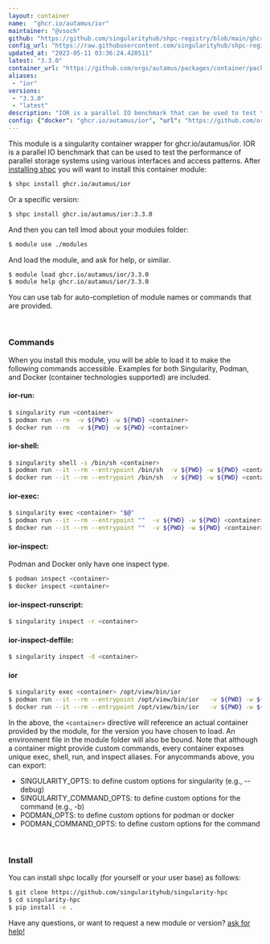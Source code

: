 ```yaml
---
layout: container
name:  "ghcr.io/autamus/ior"
maintainer: "@vsoch"
github: "https://github.com/singularityhub/shpc-registry/blob/main/ghcr.io/autamus/ior/container.yaml"
config_url: "https://raw.githubusercontent.com/singularityhub/shpc-registry/main/ghcr.io/autamus/ior/container.yaml"
updated_at: "2023-05-11 03:36:24.420511"
latest: "3.3.0"
container_url: "https://github.com/orgs/autamus/packages/container/package/ior"
aliases:
 - "ior"
versions:
 - "3.3.0"
 - "latest"
description: "IOR is a parallel IO benchmark that can be used to test the performance of parallel storage systems using various interfaces and access patterns. "
config: {"docker": "ghcr.io/autamus/ior", "url": "https://github.com/orgs/autamus/packages/container/package/ior", "maintainer": "@vsoch", "description": "IOR is a parallel IO benchmark that can be used to test the performance of parallel storage systems using various interfaces and access patterns. ", "latest": {"3.3.0": "sha256:fce17f6d8fad6ee7266d371967da40f03ef9e0907980d4ecce7d6a12dc8db877"}, "tags": {"3.3.0": "sha256:fce17f6d8fad6ee7266d371967da40f03ef9e0907980d4ecce7d6a12dc8db877", "latest": "sha256:fce17f6d8fad6ee7266d371967da40f03ef9e0907980d4ecce7d6a12dc8db877"}, "aliases": {"ior": "/opt/view/bin/ior"}}
---
```


This module is a singularity container wrapper for ghcr.io/autamus/ior.
IOR is a parallel IO benchmark that can be used to test the performance of parallel storage systems using various interfaces and access patterns. 
After [installing shpc](#install) you will want to install this container module:


```bash
$ shpc install ghcr.io/autamus/ior
```

Or a specific version:

```bash
$ shpc install ghcr.io/autamus/ior:3.3.0
```

And then you can tell lmod about your modules folder:

```bash
$ module use ./modules
```

And load the module, and ask for help, or similar.

```bash
$ module load ghcr.io/autamus/ior/3.3.0
$ module help ghcr.io/autamus/ior/3.3.0
```

You can use tab for auto-completion of module names or commands that are provided.

<br>

### Commands

When you install this module, you will be able to load it to make the following commands accessible.
Examples for both Singularity, Podman, and Docker (container technologies supported) are included.

#### ior-run:

```bash
$ singularity run <container>
$ podman run --rm  -v ${PWD} -w ${PWD} <container>
$ docker run --rm  -v ${PWD} -w ${PWD} <container>
```

#### ior-shell:

```bash
$ singularity shell -s /bin/sh <container>
$ podman run --it --rm --entrypoint /bin/sh  -v ${PWD} -w ${PWD} <container>
$ docker run --it --rm --entrypoint /bin/sh  -v ${PWD} -w ${PWD} <container>
```

#### ior-exec:

```bash
$ singularity exec <container> "$@"
$ podman run --it --rm --entrypoint ""  -v ${PWD} -w ${PWD} <container> "$@"
$ docker run --it --rm --entrypoint ""  -v ${PWD} -w ${PWD} <container> "$@"
```

#### ior-inspect:

Podman and Docker only have one inspect type.

```bash
$ podman inspect <container>
$ docker inspect <container>
```

#### ior-inspect-runscript:

```bash
$ singularity inspect -r <container>
```

#### ior-inspect-deffile:

```bash
$ singularity inspect -d <container>
```


#### ior

```bash
$ singularity exec <container> /opt/view/bin/ior
$ podman run --it --rm --entrypoint /opt/view/bin/ior   -v ${PWD} -w ${PWD} <container> -c " $@"
$ docker run --it --rm --entrypoint /opt/view/bin/ior   -v ${PWD} -w ${PWD} <container> -c " $@"
```



In the above, the `<container>` directive will reference an actual container provided
by the module, for the version you have chosen to load. An environment file in the
module folder will also be bound. Note that although a container
might provide custom commands, every container exposes unique exec, shell, run, and
inspect aliases. For anycommands above, you can export:

 - SINGULARITY_OPTS: to define custom options for singularity (e.g., --debug)
 - SINGULARITY_COMMAND_OPTS: to define custom options for the command (e.g., -b)
 - PODMAN_OPTS: to define custom options for podman or docker
 - PODMAN_COMMAND_OPTS: to define custom options for the command

<br>

### Install

You can install shpc locally (for yourself or your user base) as follows:

```bash
$ git clone https://github.com/singularityhub/singularity-hpc
$ cd singularity-hpc
$ pip install -e .
```

Have any questions, or want to request a new module or version? [ask for help!](https://github.com/singularityhub/singularity-hpc/issues)